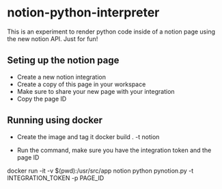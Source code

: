 # notion-python-interpreter
This is an experiment to render python code inside of a notion page using the new notion API. Just for fun!

## Seting up the notion page

- Create a new notion integration
- Create a copy of this page in your workspace
- Make sure to share your new page with your integration 
- Copy the page ID

## Running using docker

 - Create the image and tag it
docker build . -t notion 

- Run the command, make sure you have the integration token and the page ID 

docker run -it -v $(pwd):/usr/src/app notion python  pynotion.py -t INTEGRATION_TOKEN -p PAGE_ID
